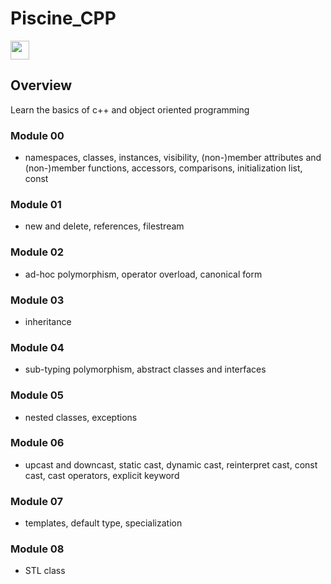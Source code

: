 # Piscine_CPP

<img src="https://raw.githubusercontent.com/isocpp/logos/master/cpp_logo.png"  width="30" height="30" />

## Overview

Learn the basics of c++ and object oriented programming

### Module 00

 - namespaces, classes, instances, visibility, (non-)member attributes and (non-)member functions, accessors, comparisons, initialization list, const
 
### Module 01

 - new and delete, references, filestream

### Module 02

 - ad-hoc polymorphism, operator overload, canonical form
 
### Module 03

 - inheritance
 
### Module 04

 - sub-typing polymorphism, abstract classes and interfaces

### Module 05

 - nested classes, exceptions
 
### Module 06

 - upcast and downcast, static cast, dynamic cast, reinterpret cast, const cast, cast operators, explicit keyword
 
### Module 07

 - templates, default type, specialization

### Module 08

 - STL class
